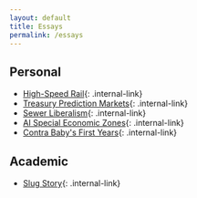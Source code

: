 ```yaml
---
layout: default
title: Essays
permalink: /essays
---
```


## Personal
- [High-Speed Rail](/essays/high-speed-rail){: .internal-link}
- [Treasury Prediction Markets](/essays/treasury-prediction-markets){: .internal-link}
- [Sewer Liberalism](/essays/sewer-liberalism){: .internal-link}
- [AI Special Economic Zones](/essays/ai-sez){: .internal-link}
- [Contra Baby's First Years](/essays/babys-first-years){: .internal-link}

## Academic
- [Slug Story](/essays/slug-story){: .internal-link}
